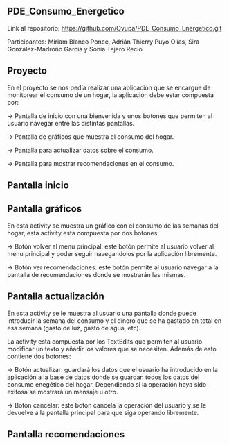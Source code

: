 ## PDE_Consumo_Energetico

Link al repositorio: https://github.com/Oyupa/PDE_Consumo_Energetico.git

Participantes: Miriam Blanco Ponce, Adrián Thierry Puyo Olías, Sira González-Madroño García y Sonia Tejero Recio

## Proyecto 

En el proyecto se nos pedía realizar una aplicacion que se encargue de monitorear el consumo de un hogar, la aplicación debe estar compuesta por: 

  -> Pantalla de inicio con una bienvenida y unos botones que permiten al usuario navegar entre las distintas pantallas.
  
  -> Pantalla de gráficos que muestra el consumo del hogar.
  
  -> Pantalla para actualizar datos sobre el consumo.
  
  -> Pantalla para mostrar recomendaciones en el consumo.

## Pantalla inicio 


## Pantalla gráficos 

En esta activity se muestra un gráfico con el consumo de las semanas del hogar, esta activity esta compuesta por dos botones: 

  -> Botón volver al menu principal: este botón permite al usuario volver al menu principal y poder seguir navegandolos por la aplicación libremente.

  -> Botón ver recomendaciones: este botón permite al usuario navegar a la pantalla de recomendaciones donde se mostrarán las mismas.

## Pantalla actualización

En esta activity se le muestra al usuario una pantalla donde puede introducir la semana del consumo y el dinero que se ha gastado en total en esa semana (gasto de luz, gasto de agua, etc).

La activity esta compuesta por los TextEdits que permiten al usuario modificar un texto y añadir los valores que se necesiten. Además de esto contiene dos botones: 

  -> Botón actualizar: guardará los datos que el usuario ha introducido en la aplicación a la base de datos donde se guardan todos los datos del consumo enegético del hogar. Dependiendo si la operación haya sido exitosa se mostrará un mensaje u otro.
  
  -> Botón cancelar: este botón cancela la operación del usuario y se le devuelve a la pantalla principal para que siga operando libremente.

## Pantalla recomendaciones

